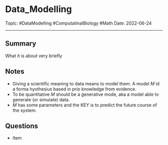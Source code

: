 
# Data_Modelling
Topic: #DataModelling #ComputatinalBiology #Math 
Date: 2022-06-24

---

## Summary
What it is about very briefly

## Notes
- Giving a scientific meaning to data means to model them. A model *M* id a forma hyothesius based in prio knowledge from evidence.
- To be quantitative *M* should be a generative mode, aka a model able to generate (or simulate) data.
- *M* has some parameters and the KEY is to predict the future course of the system. 

## Questions
- Item



